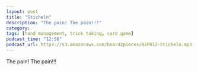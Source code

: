```yaml
---
layout: post
title: "Sticheln"
description: "The pain! The pain!!!"
category: 
tags: [hand management, trick taking, card game]
podcast_time: "12:56"
podcast_url: https://s3.amazonaws.com/board2pieces/B2P012-Sticheln.mp3
---
```


The pain! The pain!!!